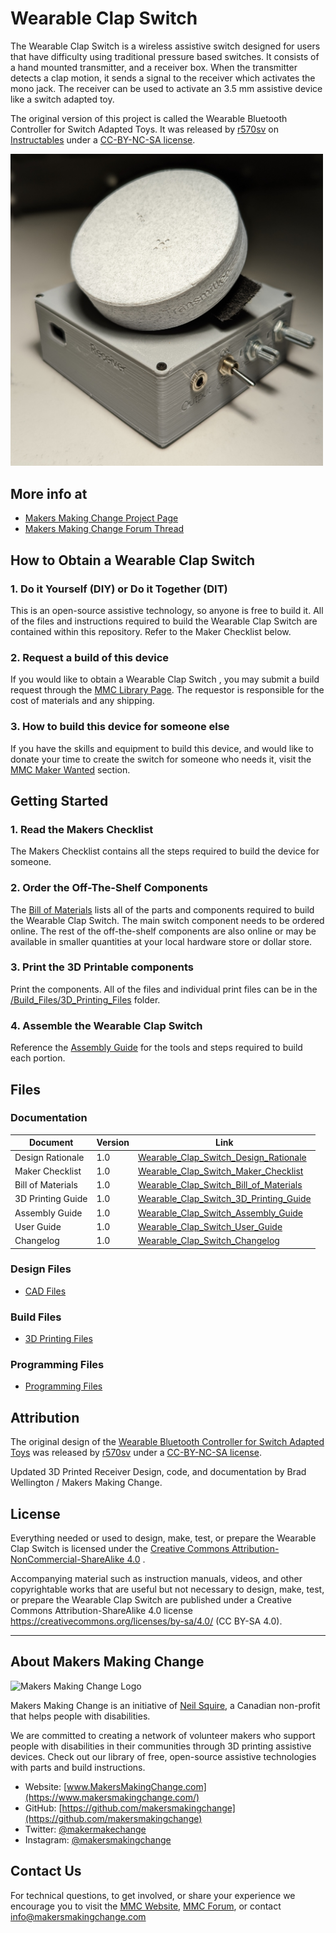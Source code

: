 # Wearable Clap Switch

The Wearable Clap Switch is a wireless assistive switch designed for users that have difficulty using traditional pressure based switches. It consists of a hand mounted transmitter, and a receiver box. When the transmitter detects a clap motion, it sends a signal to the receiver which activates the mono jack. The receiver can be used to activate an 3.5 mm assistive device like a switch adapted toy.

The original version of this project is called the Wearable Bluetooth Controller for Switch Adapted Toys. It was released by [r570sv](https://www.instructables.com/member/r570sv/) on [Instructables](https://www.instructables.com/Wearable-BLE-Controller-for-Switch-Adapted-Toys/) under a [CC-BY-NC-SA license](https://creativecommons.org/licenses/by-nc-sa/4.0/).

<img src="Photos/Wearable_Clap_Switch.jpg" width="500" alt="Picture of Wearable Clap Switch.">

## More info at
- [Makers Making Change Project Page](https://makersmakingchange.com/project/wearable-clap-switch)
- [Makers Making Change Forum Thread](https://makersmakingchange.com/forum/topic/wearable-clap-switch/)

## How to Obtain a Wearable Clap Switch
### 1. Do it Yourself (DIY) or Do it Together (DIT)

This is an open-source assistive technology, so anyone is free to build it. All of the files and instructions required to build the Wearable Clap Switch are contained within this repository. Refer to the Maker Checklist below.

### 2. Request a build of this device

If you would like to obtain a Wearable Clap Switch , you may submit a build request through the [MMC Library Page](https://makersmakingchange.com/project/wearable-clap-switch/). The requestor is responsible for the cost of materials and any shipping.

### 3. How to build this device for someone else

If you have the skills and equipment to build this device, and would like to donate your time to create the switch for someone who needs it, visit the [MMC Maker Wanted](https://makersmakingchange.com/maker-wanted/) section.


## Getting Started

### 1. Read the Makers Checklist

The Makers Checklist contains all the steps required to build the device for someone.

### 2. Order the Off-The-Shelf Components

The [Bill of Materials](/Documentation/Wearable_Clap_Switch_BOM.xlsx) lists all of the parts and components required to build the Wearable Clap Switch. The main switch component needs to be ordered online. The rest of the off-the-shelf components are also online or may be available in smaller quantities at your local hardware store or dollar store.


### 3. Print the 3D Printable components

Print the components. All of the files and individual print files can be in the [/Build_Files/3D_Printing_Files](/Build_Files/3D_Printing_Files/) folder.

### 4. Assemble the Wearable Clap Switch

Reference the [Assembly Guide](/Documentation/Wearable_Clap_Switch_Assembly_Guide_V1.0.pdf) for the tools and steps required to build each portion.

## Files
### Documentation
| Document             | Version | Link |
|----------------------|---------|------|
| Design Rationale     | 1.0     | [Wearable_Clap_Switch_Design_Rationale](/Documentation/Wearable_Clap_Switch_Design_Rationale_v1.0.pdf)     |
| Maker Checklist      | 1.0     | [Wearable_Clap_Switch_Maker_Checklist](/Documentation/Wearable_Clap_Switch_Maker_Checklist_v1.0.pdf)     |
| Bill of Materials    | 1.0     | [Wearable_Clap_Switch_Bill_of_Materials](/Documentation/Wearable_Clap_Switch_BOM_v1.0.xlsx)     |
| 3D Printing Guide    | 1.0     | [Wearable_Clap_Switch_3D_Printing_Guide](/Documentation/Wearable_Clap_Switch_3D_Printing_Guide_v1.0.pdf)     |
| Assembly Guide       | 1.0     | [Wearable_Clap_Switch_Assembly_Guide](/Documentation/Wearable_Clap_Switch_Assembly_Guide_v1.0.pdf)     |
| User Guide           | 1.0     | [Wearable_Clap_Switch_User_Guide](/Documentation/Wearable_Clap_Switch_User_Guide_v1.0.pdf)    |
| Changelog            | 1.0     | [Wearable_Clap_Switch_Changelog](/Documentation/Wearable_Clap_Switch_Changelog_v1.0.pdf)     |

### Design Files
 - [CAD Files](/Build_Files/Design_Files)

### Build Files
 - [3D Printing Files](/Build_Files/3D_Printing)

### Programming Files
 - [Programming Files](/Code/Current_Code)

## Attribution
The original design of the [Wearable Bluetooth Controller for Switch Adapted Toys](https://www.instructables.com/Wearable-BLE-Controller-for-Switch-Adapted-Toys/) was released by [r570sv](https://www.instructables.com/member/r570sv/) under a [CC-BY-NC-SA license](https://creativecommons.org/licenses/by-nc-sa/4.0/).

Updated 3D Printed Receiver Design, code, and documentation by Brad Wellington / Makers Making Change.


## License
Everything needed or used to design, make, test, or prepare the Wearable Clap Switch is licensed under the [Creative Commons Attribution-NonCommercial-ShareAlike 4.0](https://creativecommons.org/licenses/by-nc-sa/4.0/) . 

Accompanying material such as instruction manuals, videos, and other copyrightable works that are useful but not necessary to design, make, test, or prepare the Wearable Clap Switch are published under a Creative Commons Attribution-ShareAlike 4.0 license https://creativecommons.org/licenses/by-sa/4.0/ (CC BY-SA 4.0).


---

## About Makers Making Change
<img src="https://www.makersmakingchange.com/wp-content/uploads/logo/mmc_logo.svg" width="500" alt="Makers Making Change Logo">

Makers Making Change is an initiative of [Neil Squire](https://www.neilsquire.ca/), a Canadian non-profit that helps people with disabilities.

We are committed to creating a network of volunteer makers who support people with disabilities in their communities through 3D printing assistive devices. Check out our library of free, open-source assistive technologies with parts and build instructions.

 - Website: [www.MakersMakingChange.com](https://www.makersmakingchange.com/)
 - GitHub: [https://github.com/makersmakingchange](https://github.com/makersmakingchange)
 - Twitter: [@makermakechange](https://twitter.com/makermakechange)
 - Instagram: [@makersmakingchange](https://www.instagram.com/makersmakingchange)



## Contact Us

For technical questions, to get involved, or share your experience we encourage you to visit the [MMC Website](https://www.makersmakingchange.com/), [MMC Forum](https://makersmakingchange.com/forum), or contact info@makersmakingchange.com
